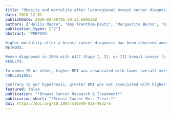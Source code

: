 ```yaml
---
title: "Obesity and mortality after locoregional breast cancer diagnosis"
date: 2018-12-01
publishDate: 2020-02-08T06:30:32.680520Z
authors: ["Hollis Moore", "Amy Trentham-Dietz", "Marguerite Burns", "Ronald Gangnon", "Caprice Greenberg", "Dave Vanness", "John Hampton", "Xiao-Cheng Wu", "Roger Anderson", "Joseph Lipscomb", "Gretchen Kimmick", "Rosemary Cress", "Frank Wilson", "Susan Sabatino", "Steven Fleming"]
publication_types: ["2"]
abstract: "PURPOSE:

Higher mortality after a breast cancer diagnosis has been observed among women who are obese. We investigated the relationships between body mass index (BMI) and all-cause or breast cancer-specific mortality after a diagnosis of locoregional breast cancer.
METHODS:

Women diagnosed in 2004 with AJCC Stage I, II, or III breast cancer (n = 5394) were identified from a population-based National Program of Cancer Registries (NPCR) patterns of care study (POC-BP) drawing from registries in seven U.S. states. Differences in overall and breast cancer-specific mortality were investigated using Cox proportional hazards regression models adjusting for demographic and clinical covariates, including age- and stage-based subgroup analyses.
RESULTS:

In women 70 or older, higher BMI was associated with lower overall mortality (HR for a 5 kg/m2 difference in BMI = 0.85, 95% CI 0.75-0.95). There was no significant association between BMI and overall mortality for women under 70. BMI was not associated with breast cancer death in the full sample, but among women with Stage I disease; those in the highest BMI category had significantly higher breast cancer mortality (HR for BMI ≥ 35 kg/m2 vs. 18.5-24.9 kg/m2 = 4.74, 95% CI 1.78-12.59).
CONCLUSIONS:

Contrary to our hypothesis, greater BMI was not associated with higher overall mortality. Among older women, BMI was inversely related to overall mortality, with a null association among younger women. Higher BMI was associated with breast cancer mortality among women with Stage I disease, but not among women with more advanced disease."
featured: false
publication: "*Breast Cancer Research & Treatment*"
publication_short: "*Breast Cancer Res. Treat.*"
doi: https://doi.org/10.1007/s10549-018-4932-6
---
```


